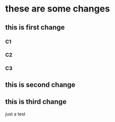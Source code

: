 # these are some changes 
## this is first change
### C1
### C2
### C3

## this is second change
## this is third change

just a test
